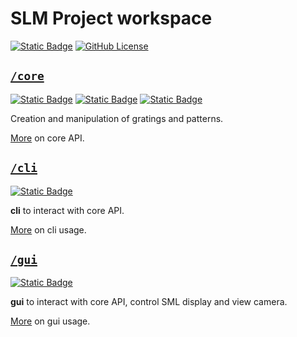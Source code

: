 # SLM Project workspace

[![Static Badge](https://img.shields.io/badge/deno-v2-white?style=flat-square&logo=deno&logoColor=white&color=black)](https://deno.com)
[![GitHub License](https://img.shields.io/github/license/JOTSR/slm_doe_manipulation?style=flat-square)](https://opensource.org/license/MIT)

## [`/core`](./core)

[![Static Badge](https://img.shields.io/badge/doc-core-blue?style=flat-square&logo=deno)](https://doc.deno.land/https://raw.githubusercontent.com/JOTSR/slm_doe_manipulation/refs/heads/main/core/mod.ts)
[![Static Badge](https://img.shields.io/badge/doc-core%2Ftypes-blue?style=flat-square&logo=deno)](https://doc.deno.land/https://raw.githubusercontent.com/JOTSR/slm_doe_manipulation/refs/heads/main/core/types.ts)
[![Static Badge](https://img.shields.io/badge/doc-core%2Fpatterns-blue?style=flat-square&logo=deno)](https://doc.deno.land/https://raw.githubusercontent.com/JOTSR/slm_doe_manipulation/refs/heads/main/core/patterns/mod.ts)

Creation and manipulation of gratings and patterns.

[More](./core) on core API.

## [`/cli`](./cli)

[![Static Badge](https://img.shields.io/badge/cli_with-cliffy-8567e3?style=flat-square&labelColor=white)](https://cliffy.io/)

**cli** to interact with core API.

[More](./cli) on cli usage.

## [`/gui`](./gui)

[![Static Badge](https://img.shields.io/badge/made_with-fresh-black?style=flat-square&logo=fresh&labelColor=white)](https://fresh.deno.dev)

**gui** to interact with core API, control SML display and view camera.

[More](./gui) on gui usage.
